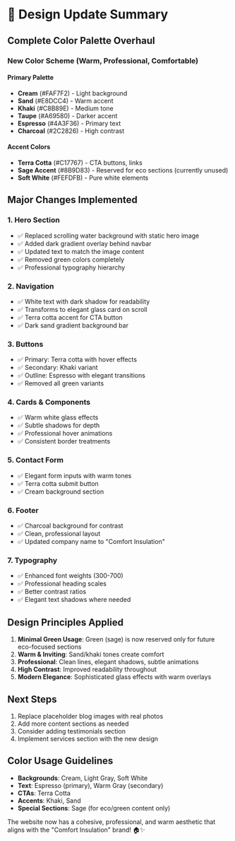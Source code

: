 # 🎨 Design Update Summary

## Complete Color Palette Overhaul

### New Color Scheme (Warm, Professional, Comfortable)

#### Primary Palette
- **Cream** (#FAF7F2) - Light background
- **Sand** (#E8DCC4) - Warm accent
- **Khaki** (#C8B89E) - Medium tone
- **Taupe** (#A69580) - Darker accent
- **Espresso** (#4A3F36) - Primary text
- **Charcoal** (#2C2826) - High contrast

#### Accent Colors
- **Terra Cotta** (#C17767) - CTA buttons, links
- **Sage Accent** (#8B9D83) - Reserved for eco sections (currently unused)
- **Soft White** (#FEFDFB) - Pure white elements

## Major Changes Implemented

### 1. **Hero Section**
- ✅ Replaced scrolling water background with static hero image
- ✅ Added dark gradient overlay behind navbar
- ✅ Updated text to match the image content
- ✅ Removed green colors completely
- ✅ Professional typography hierarchy

### 2. **Navigation**
- ✅ White text with dark shadow for readability
- ✅ Transforms to elegant glass card on scroll
- ✅ Terra cotta accent for CTA button
- ✅ Dark sand gradient background bar

### 3. **Buttons**
- ✅ Primary: Terra cotta with hover effects
- ✅ Secondary: Khaki variant
- ✅ Outline: Espresso with elegant transitions
- ✅ Removed all green variants

### 4. **Cards & Components**
- ✅ Warm white glass effects
- ✅ Subtle shadows for depth
- ✅ Professional hover animations
- ✅ Consistent border treatments

### 5. **Contact Form**
- ✅ Elegant form inputs with warm tones
- ✅ Terra cotta submit button
- ✅ Cream background section

### 6. **Footer**
- ✅ Charcoal background for contrast
- ✅ Clean, professional layout
- ✅ Updated company name to "Comfort Insulation"

### 7. **Typography**
- ✅ Enhanced font weights (300-700)
- ✅ Professional heading scales
- ✅ Better contrast ratios
- ✅ Elegant text shadows where needed

## Design Principles Applied

1. **Minimal Green Usage**: Green (sage) is now reserved only for future eco-focused sections
2. **Warm & Inviting**: Sand/khaki tones create comfort
3. **Professional**: Clean lines, elegant shadows, subtle animations
4. **High Contrast**: Improved readability throughout
5. **Modern Elegance**: Sophisticated glass effects with warm overlays

## Next Steps

1. Replace placeholder blog images with real photos
2. Add more content sections as needed
3. Consider adding testimonials section
4. Implement services section with the new design

## Color Usage Guidelines

- **Backgrounds**: Cream, Light Gray, Soft White
- **Text**: Espresso (primary), Warm Gray (secondary)
- **CTAs**: Terra Cotta
- **Accents**: Khaki, Sand
- **Special Sections**: Sage (for eco/green content only)

The website now has a cohesive, professional, and warm aesthetic that aligns with the "Comfort Insulation" brand! 🏠✨
